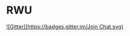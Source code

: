 # RWU
[![Gitter](https://badges.gitter.im/Join Chat.svg)](https://gitter.im/dsdeur/RWU?utm_source=badge&utm_medium=badge&utm_campaign=pr-badge&utm_content=badge)